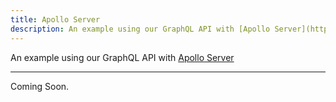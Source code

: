 ```yaml
---
title: Apollo Server
description: An example using our GraphQL API with [Apollo Server](https://www.apollographql.com/docs/apollo-server/)
---
```


An example using our GraphQL API with [Apollo Server](https://www.apollographql.com/docs/apollo-server/)

---

Coming Soon.
